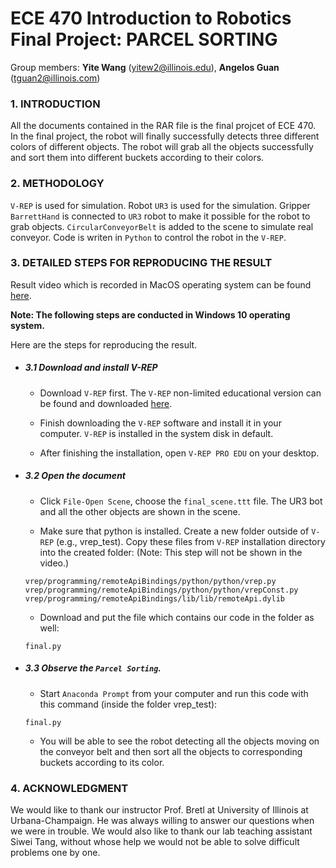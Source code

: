 # ECE 470 Introduction to Robotics Final Project: PARCEL SORTING

 Group members: **Yite Wang** (yitew2@illinois.edu), **Angelos Guan** (tguan2@illinois.com)

### 1. INTRODUCTION

All the documents contained in the RAR file is the final projcet of ECE 470. In the final project, the robot will finally successfully detects three different colors of different objects. The robot will grab all the objects successfully and sort them into different buckets according to their colors.

### 2. METHODOLOGY

`V-REP` is used for simulation. Robot `UR3` is used for the simulation. Gripper `BarrettHand` is connected to `UR3` robot to make it possible for the robot to grab objects. `CircularConveyorBelt` is added to the scene to simulate real conveyor. Code is writen in `Python` to control the robot in the `V-REP`.

### 3. DETAILED STEPS FOR REPRODUCING THE RESULT

Result video which is recorded in MacOS operating system can be found [here](https://www.youtube.com/watch?v=A9oWJg_2RLE&index=28&list=PLAfFM-5AffXRPtUbenrsllKjKWfReC0cx&).



**Note: The following steps are conducted in Windows 10 operating system.**



Here are the steps for reproducing the result.

- ##### 3.1 Download and install V-REP

  - Download `V-REP` first. The `V-REP` non-limited educational version can be found and downloaded [here](http://www.coppeliarobotics.com/downloads.html).

  - Finish downloading the `V-REP` software and install it in your computer. `V-REP` is installed in the system disk in default.

  - After finishing the installation, open `V-REP PRO EDU` on your desktop.

- ##### 3.2 Open the document

  - Click `File-Open Scene`, choose the `final_scene.ttt` file. The UR3 bot and all the other objects are shown in the scene.

  - Make sure that python is installed. Create a new folder outside of `V-REP` (e.g., vrep_test). Copy these files from `V-REP` installation directory into the created folder: (Note: This step will not be shown in the video.)
  ```
  vrep/programming/remoteApiBindings/python/python/vrep.py
  vrep/programming/remoteApiBindings/python/python/vrepConst.py
  vrep/programming/remoteApiBindings/lib/lib/remoteApi.dylib
  ```

  - Download and put the file which contains our code in the folder as well:
  ```
  final.py
  ```



- ##### 3.3 Observe the `Parcel Sorting`.

  - Start `Anaconda Prompt` from your computer and run this code with this command (inside the folder vrep_test):
  ```
  final.py
  ```
  - You will be able to see the robot detecting all the objects moving on the conveyor belt and then sort all the objects to corresponding buckets according to its color.

 


### 4. ACKNOWLEDGMENT

We would like to thank our instructor Prof. Bretl at University of Illinois at Urbana-Champaign. He was always willing to answer our questions when we were in trouble. We would also like to thank our lab teaching assistant Siwei Tang, without whose help we would not be able to solve difficult problems one by one. 
